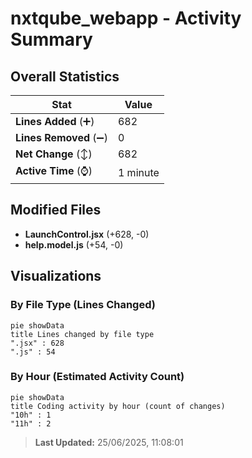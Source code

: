 # nxtqube_webapp - Activity Summary 

## Overall Statistics

| Stat                   | Value                                                             |
| ---------------------- | ----------------------------------------------------------------- |
| **Lines Added** (➕)   | 682                                          |
| **Lines Removed** (➖) | 0                                        |
| **Net Change** (↕)    | 682                |
| **Active Time** (⌚)   | 1 minute |


## Modified Files
- **LaunchControl.jsx** (+628, -0)
- **help.model.js** (+54, -0)

## Visualizations

### By File Type (Lines Changed)

```mermaid
pie showData
title Lines changed by file type
".jsx" : 628
".js" : 54
```

### By Hour (Estimated Activity Count)

```mermaid
pie showData
title Coding activity by hour (count of changes)
"10h" : 1
"11h" : 2
```


> **Last Updated:** 25/06/2025, 11:08:01